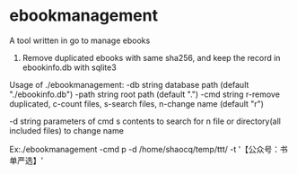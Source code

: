 # ebookmanagement

A tool written in go to manage ebooks

1. Remove duplicated ebooks with same sha256, and keep the record in ebookinfo.db with sqlite3


Usage of ./ebookmanagement:
  -db string
    	database path (default "./ebookinfo.db")
  -path string
    	root path (default ".")
  -cmd string
    	r-remove duplicated, c-count files, s-search files, n-change name (default "r")

  -d string
    	parameters of cmd
        s contents to search for
        n file or directory(all included files) to change name


Ex:./ebookmanagement -cmd p -d /home/shaocq/temp/ttt/ -t '【公众号：书单严选】' 
